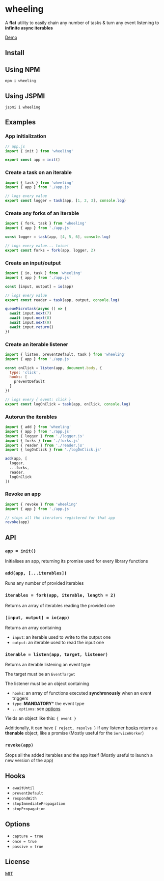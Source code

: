 # wheeling

A **flat** utility to easily chain any number of tasks & turn any event listening to **infinite async iterables**

[Demo](https://codesandbox.io/embed/wheeling-demo-bysvo?expanddevtools=1&fontsize=14&hidenavigation=1&module=%2Fassets%2Fjs%2Fmain.js&moduleview=1&theme=dark)


## <a name="install">Install</a>

## <a name="install-using-npm">Using NPM</a>

`npm i wheeling`

## <a name="install-using-jspmi">Using JSPMI</a>

`jspmi i wheeling`


## <a name="examples">Examples</a>

### <a name="examples--app-initilization">App initialization</a>

```js
// app.js
import { init } from 'wheeling'

export const app = init()
```


### <a name="examples--create-a-task-on-an-iterable">Create a task on an iterable</a>

```js
import { task } from 'wheeling'
import { app } from './app.js'

// logs every value
export const logger = task(app, [1, 2, 3], console.log)
```


### <a name="examples--create-any-forks-of-an-iterable">Create any forks of an iterable</a>

```js
import { fork, task } from 'wheeling'
import { app } from './app.js'

const logger = task(app, [4, 5, 6], console.log)

// logs every value... twice!
export const forks = fork(app, logger, 2)
```


### <a name="examples--create-an-input-output">Create an input/output</a>

```js
import { io, task } from 'wheeling'
import { app } from './app.js'

const [input, output] = io(app)

// logs every value
export const reader = task(app, output, console.log)

queueMicrotask(async () => {
  await input.next(7)
  await input.next(8)
  await input.next(9)
  await input.return()
})
```


### <a name="examples--create-an-iterable-listener">Create an iterable listener</a>

```js
import { listen, preventDefault, task } from 'wheeling'
import { app } from './app.js'

const onClick = listen(app, document.body, {
  type: 'click',
  hooks: [
    preventDefault
  ]
})

// logs every { event: click }
export const logOnClick = task(app, onClick, console.log)
```


### <a name="examples--autorun-the-iterables">Autorun the iterables</a>

```js
import { add } from 'wheeling'
import { app } from './app.js'
import { logger } from './logger.js'
import { forks } from './forks.js'
import { reader } from './reader.js'
import { logOnClick } from './logOnClick.js'

add(app, [
  logger,
  ...forks,
  reader,
  logOnClick
])
```


### <a name="examples--revoke-an-app">Revoke an app</a>

```js
import { revoke } from 'wheeling'
import { app } from './app.js'

// stops all the iterators registered for that app
revoke(app)
```


## <a name="api">API</a>

### <a name="api-init">`app = init()`</a>

Initialises an app, returning its promise used for every library functions 


### <a name="api-add">`add(app, [...iterables])`</a>

Runs any number of provided iterables


### <a name="api-fork">`iterables = fork(app, iterable, length = 2)`</a>

Returns an array of iterables reading the provided one


### <a name="api-io">`[input, output] = io(app)`</a>

Returns an array containing
  * `input`: an iterable used to write to the output one
  * `output`: an iterable used to read the input one


### <a name="api-listen">`iterable = listen(app, target, listener)`</a>

Returns an iterable listening an event type

The target must be an `EventTarget`

The listener must be an object containing
  * `hooks`: an array of functions executed **synchronously** when an event triggers
  * `type`: **MANDATORY*** the event type
  * `...options`: see [options](#options)

Yields an object like this: `{ event }`

Additionally, it can have `{ reject, resolve }` if any listener [hooks](#hooks) returns a **thenable** object, like a promise
(Mostly useful for the `ServiceWorker`)


### <a name="api-revoke">`revoke(app)`</a>

Stops all the added iterables and the app itself
(Mostly useful to launch a new version of the app)


## <a name="hooks">Hooks</a>

* <a name=#hooks-awaitUntil>`awaitUntil`</a>
* <a name=#hooks-preventDefault>`preventDefault`</a>
* <a name=#hooks-respondWith>`respondWith`</a>
* <a name=#hooks-stopImmediatePropagation>`stopImmediatePropagation`</a>
* <a name=#hooks-stopPropagation>`stopPropagation`</a>

## <a name="options">Options</a>

* <a name=#options-capture>`capture = true`</a>
* <a name=#options-once>`once = true`</a>
* <a name=#options-passive>`passive = true`</a>


## <a name="license">License</a>

[MIT](https://github.com/Lcfvs/wheeling/blob/master/license.md)
